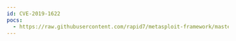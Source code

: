 ```yaml
---
id: CVE-2019-1622
pocs:
  - https://raw.githubusercontent.com/rapid7/metasploit-framework/master/modules/exploits/multi/http/cisco_dcnm_upload_2019.rb
---
```

